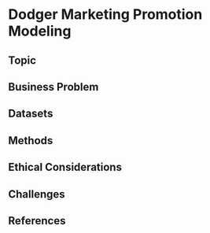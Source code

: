 # Dodger Marketing Promotion Modeling

## Topic

## Business Problem

## Datasets

## Methods

## Ethical Considerations

## Challenges
 
## References
